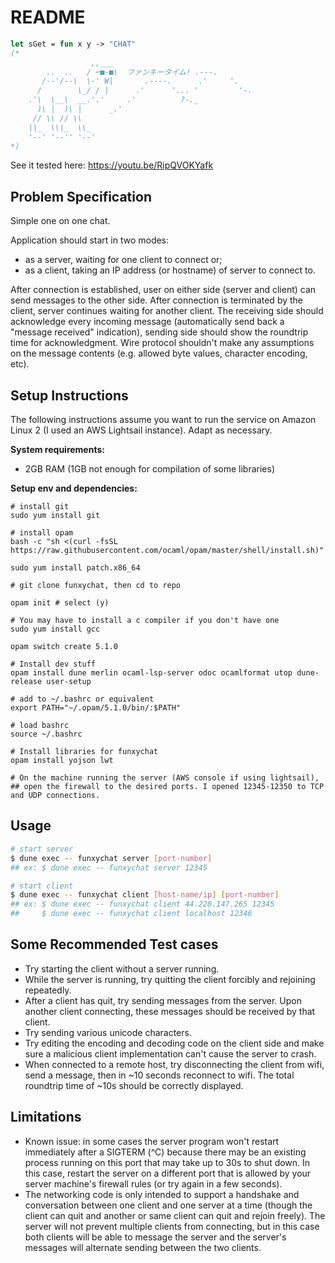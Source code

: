 # README

```ocaml
let sGet = fun x y -> "CHAT"
(*
                  ,,___
        ..  ..   / ⌐■-■\  ファンキータイム! .---.
       /--'/--\  \-' W|       .----.      .'     '.
      /        \_/ / |      .'      '... '         '-.
    .'\  \__\  __.'.'     .'          ?-._
      )\ |  )\ |      _.'
     // \\ // \\
    ||_  \\|_  \\_
    '--' '--'' '--'
*)
```

See it tested here: https://youtu.be/RipQVOKYafk

## Problem Specification

Simple one on one chat.

Application should start in two modes:

- as a server, waiting for one client to connect or;
- as a client, taking an IP address (or hostname) of server to connect to.

After connection is established, user on either side (server and client) can send messages to the other side. After connection is terminated by the client, server continues waiting for another client. The receiving side should acknowledge every incoming message (automatically send back a "message received" indication), sending side should show the roundtrip time for acknowledgment. Wire protocol shouldn't make any assumptions on the message contents (e.g. allowed byte values, character encoding, etc).

## Setup Instructions

The following instructions assume you want to run the service on Amazon Linux 2 (I used an AWS Lightsail instance). Adapt as necessary.

**System requirements:**
- 2GB RAM (1GB not enough for compilation of some libraries)

**Setup env and dependencies:**

```
# install git
sudo yum install git

# install opam
bash -c "sh <(curl -fsSL https://raw.githubusercontent.com/ocaml/opam/master/shell/install.sh)"

sudo yum install patch.x86_64

# git clone funxychat, then cd to repo

opam init # select (y)

# You may have to install a c compiler if you don't have one
sudo yum install gcc

opam switch create 5.1.0

# Install dev stuff
opam install dune merlin ocaml-lsp-server odoc ocamlformat utop dune-release user-setup

# add to ~/.bashrc or equivalent
export PATH="~/.opam/5.1.0/bin/:$PATH"

# load bashrc
source ~/.bashrc

# Install libraries for funxychat
opam install yojson lwt

# On the machine running the server (AWS console if using lightsail), 
## open the firewall to the desired ports. I opened 12345-12350 to TCP and UDP connections.

```

## Usage

```bash
# start server
$ dune exec -- funxychat server [port-number]
## ex: $ dune exec -- funxychat server 12345

# start client
$ dune exec -- funxychat client [host-name/ip] [port-number]
## ex: $ dune exec -- funxychat client 44.228.147.265 12345
##     $ dune exec -- funxychat client localhost 12346
```

## Some Recommended Test cases

- Try starting the client without a server running. 
- While the server is running, try quitting the client forcibly and rejoining repeatedly.
- After a client has quit, try sending messages from the server. Upon another client connecting, these messages should be received by that client.
- Try sending various unicode characters.
- Try editing the encoding and decoding code on the client side and make sure a malicious client implementation can't cause the server to crash.
- When connected to a remote host, try disconnecting the client from wifi, send a message, then in ~10 seconds reconnect to wifi. The total roundtrip time of ~10s should be correctly displayed.

## Limitations

- Known issue: in some cases the server program won't restart immediately after a SIGTERM (^C)
because there may be an existing process running on this port that may take up to 30s to shut down. 
In this case, restart the server on a different port that is allowed by your server machine's 
firewall rules (or try again in a few seconds).
- The networking code is only intended to support a handshake and conversation between one client and one server at a time (though the client can quit and another or same client can quit and rejoin freely). The server will not prevent multiple clients from connecting, but in this case both clients will be able to message the server and the server's messages will alternate sending between the two clients.
